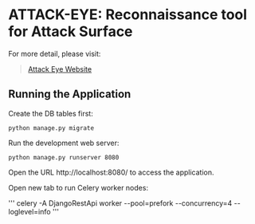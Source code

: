 # ATTACK-EYE: Reconnaissance tool for Attack Surface 

For more detail, please visit:
> [Attack Eye Website](http://attack-eye.neduet.edu.pk:6700/)

## Running the Application

Create the DB tables first:
```
python manage.py migrate
```
Run the development web server:
```
python manage.py runserver 8080
```
Open the URL http://localhost:8080/ to access the application.

Open new tab to run Celery worker nodes:

'''
celery -A DjangoRestApi worker --pool=prefork --concurrency=4 --loglevel=info
'''
